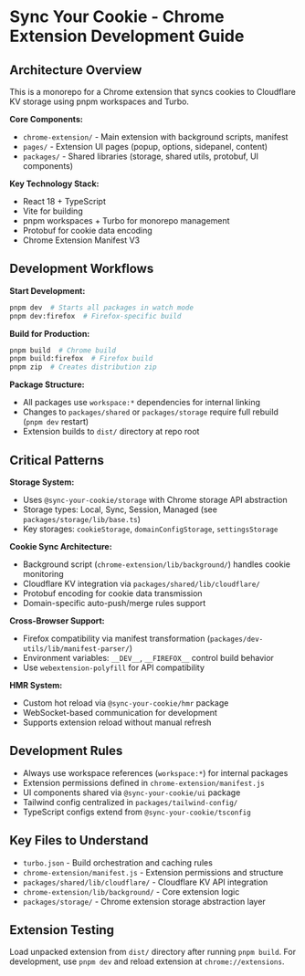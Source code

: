 # Sync Your Cookie - Chrome Extension Development Guide

## Architecture Overview

This is a monorepo for a Chrome extension that syncs cookies to Cloudflare KV storage using pnpm workspaces and Turbo.

**Core Components:**
- `chrome-extension/` - Main extension with background scripts, manifest
- `pages/` - Extension UI pages (popup, options, sidepanel, content)
- `packages/` - Shared libraries (storage, shared utils, protobuf, UI components)

**Key Technology Stack:**
- React 18 + TypeScript
- Vite for building
- pnpm workspaces + Turbo for monorepo management
- Protobuf for cookie data encoding
- Chrome Extension Manifest V3

## Development Workflows

**Start Development:**
```bash
pnpm dev  # Starts all packages in watch mode
pnpm dev:firefox  # Firefox-specific build
```

**Build for Production:**
```bash
pnpm build  # Chrome build
pnpm build:firefox  # Firefox build
pnpm zip  # Creates distribution zip
```

**Package Structure:**
- All packages use `workspace:*` dependencies for internal linking
- Changes to `packages/shared` or `packages/storage` require full rebuild (`pnpm dev` restart)
- Extension builds to `dist/` directory at repo root

## Critical Patterns

**Storage System:**
- Uses `@sync-your-cookie/storage` with Chrome storage API abstraction
- Storage types: Local, Sync, Session, Managed (see `packages/storage/lib/base.ts`)
- Key storages: `cookieStorage`, `domainConfigStorage`, `settingsStorage`

**Cookie Sync Architecture:**
- Background script (`chrome-extension/lib/background/`) handles cookie monitoring
- Cloudflare KV integration via `packages/shared/lib/cloudflare/`
- Protobuf encoding for cookie data transmission
- Domain-specific auto-push/merge rules support

**Cross-Browser Support:**
- Firefox compatibility via manifest transformation (`packages/dev-utils/lib/manifest-parser/`)
- Environment variables: `__DEV__`, `__FIREFOX__` control build behavior
- Use `webextension-polyfill` for API compatibility

**HMR System:**
- Custom hot reload via `@sync-your-cookie/hmr` package
- WebSocket-based communication for development
- Supports extension reload without manual refresh

## Development Rules

- Always use workspace references (`workspace:*`) for internal packages
- Extension permissions defined in `chrome-extension/manifest.js`
- UI components shared via `@sync-your-cookie/ui` package
- Tailwind config centralized in `packages/tailwind-config/`
- TypeScript configs extend from `@sync-your-cookie/tsconfig`

## Key Files to Understand

- `turbo.json` - Build orchestration and caching rules
- `chrome-extension/manifest.js` - Extension permissions and structure
- `packages/shared/lib/cloudflare/` - Cloudflare KV API integration
- `chrome-extension/lib/background/` - Core extension logic
- `packages/storage/` - Chrome extension storage abstraction layer

## Extension Testing

Load unpacked extension from `dist/` directory after running `pnpm build`.
For development, use `pnpm dev` and reload extension at `chrome://extensions`.
